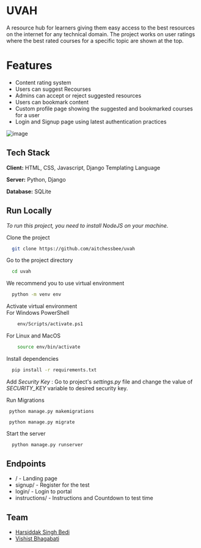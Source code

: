 # UVAH

A resource hub for learners giving them easy access to the best resources on the internet for any technical domain. The project works on user ratings where the best rated courses for a specific topic are shown at the top.

# Features

- Content rating system
- Users can suggest Recourses
- Admins can accept or reject suggested resources
- Users can bookmark content
- Custom profile page showing the suggested and bookmarked courses for a user
- Login and Signup page using latest authentication practices

![image](https://user-images.githubusercontent.com/45175270/209334209-5b3e4292-8901-4538-bd6f-e48de23976a3.png)

## Tech Stack

**Client:** HTML, CSS, Javascript, Django Templating Language

**Server:** Python, Django

**Database:** SQLite

## Run Locally

*To run this project, you need to install NodeJS on your machine.*

Clone the project

```bash
  git clone https://github.com/aitchessbee/uvah
```

Go to the project directory

```bash
  cd uvah
```

We recommend you to use virtual environment

```bash
  python -m venv env
```

Activate virtual environment   
For Windows PowerShell
```bash
    env/Scripts/activate.ps1
```
For Linux and MacOS
```bash
    source env/bin/activate
```

Install dependencies

```bash
  pip install -r requirements.txt
```

Add *Security Key* : Go to project's *settings.py* file and change the value of *SECURITY_KEY* variable to desired security key.

Run Migrations

```
 python manage.py makemigrations
```
```
 python manage.py migrate
```

Start the server

```bash
  python manage.py runserver
```

## Endpoints

- / - Landing page
- signup/ - Register for the test
- login/ - Login to portal
- instructions/ - Instructions and Countdown to test time

## Team

- [Harsiddak Singh Bedi](https://github.com/Aitchessbee)
- [Vishist Bhagabati](https://github.com/VishistB)
